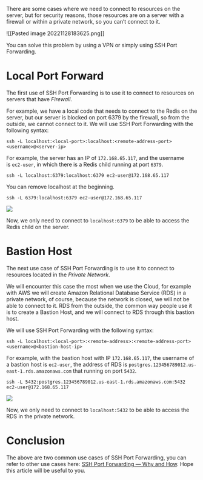 There are some cases where we need to connect to resources on the server, but for security reasons, those resources are on a server with a firewall or within a private network, so you can’t connect to it.

![[Pasted image 20221128183625.png]]

You can solve this problem by using a VPN or simply using SSH Port Forwarding.

# Local Port Forward

The first use of SSH Port Forwarding is to use it to connect to resources on servers that have _Firewall_.

For example, we have a local code that needs to connect to the Redis on the server, but our server is blocked on port 6379 by the firewall, so from the outside, we cannot connect to it. We will use SSH Port Forwarding with the following syntax:

```
ssh -L localhost:<local-port>:localhost:<remote-address-port> <username>@<server-ip>
```

For example, the server has an IP of `172.168.65.117`, and the username is `ec2-user`, in which there is a Redis child running at port `6379`.

```
ssh -L localhost:6379:localhost:6379 ec2-user@172.168.65.117
```


You can remove localhost at the beginning.
```
ssh -L 6379:localhost:6379 ec2-user@172.168.65.117
```


![](https://miro.medium.com/max/700/0*B9JZzTE8awZmObQX.png)

Now, we only need to connect to `localhost:6379` to be able to access the Redis child on the server.

# Bastion Host

The next use case of SSH Port Forwarding is to use it to connect to resources located in the _Private Network_.

We will encounter this case the most when we use the Cloud, for example with AWS we will create Amazon Relational Database Service (RDS) in a private network, of course, because the network is closed, we will not be able to connect to it. RDS from the outside, the common way people use it is to create a Bastion Host, and we will connect to RDS through this bastion host.

We will use SSH Port Forwarding with the following syntax:
```
ssh -L localhost:<local-port>:<remote-address>:<remote-address-port> <username>@<bastion-host-ip>
```


For example, with the bastion host with IP `172.168.65.117`, the username of a bastion host is `ec2-user`, the address of RDS is `postgres.123456789012.us-east-1.rds.amazonaws.com` that running on port `5432`.

```
ssh -L 5432:postgres.123456789012.us-east-1.rds.amazonaws.com:5432 ec2-user@172.168.65.117
```


![](https://miro.medium.com/max/700/0*49irXkTd-9IDuss2.jpg)

Now, we only need to connect to `localhost:5432` to be able to access the RDS in the private network.

# Conclusion

The above are two common use cases of SSH Port Forwarding, you can refer to other use cases here: [SSH Port Forwarding — Why and How](https://twitter.com/iximiuz/status/1587451857143828481). Hope this article will be useful to you.